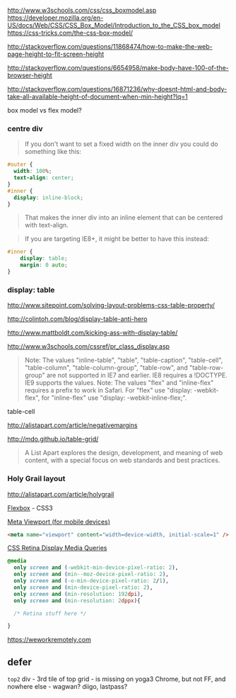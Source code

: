 http://www.w3schools.com/css/css_boxmodel.asp
https://developer.mozilla.org/en-US/docs/Web/CSS/CSS_Box_Model/Introduction_to_the_CSS_box_model
https://css-tricks.com/the-css-box-model/

http://stackoverflow.com/questions/11868474/how-to-make-the-web-page-height-to-fit-screen-height

http://stackoverflow.com/questions/6654958/make-body-have-100-of-the-browser-height

http://stackoverflow.com/questions/16871236/why-doesnt-html-and-body-take-all-available-height-of-document-when-min-height?lq=1

box model vs flex model?

### centre div

>If you don't want to set a fixed width on the inner div you could do something like this:

```css
#outer {
  width: 100%;
  text-align: center;
}
#inner {
  display: inline-block;
}
```

>That makes the inner div into an inline element that can be centered with text-align.

>If you are targeting IE8+, it might be better to have this instead:

```css
#inner {
    display: table;
    margin: 0 auto;
}
```

### display: table

http://www.sitepoint.com/solving-layout-problems-css-table-property/

http://colintoh.com/blog/display-table-anti-hero

http://www.mattboldt.com/kicking-ass-with-display-table/

http://www.w3schools.com/cssref/pr_class_display.asp
>Note: The values "inline-table", "table", "table-caption", "table-cell", "table-column", "table-column-group", "table-row", and "table-row-group" are not supported in IE7 and earlier. IE8 requires a !DOCTYPE. IE9 supports the values.
Note: The values "flex" and "inline-flex" requires a prefix to work in Safari. For "flex" use "display: -webkit-flex", for "inline-flex" use "display: -webkit-inline-flex;".

table-cell

http://alistapart.com/article/negativemargins

http://mdo.github.io/table-grid/

>A List Apart explores the design, development, and meaning of web content, with a special focus on web standards and best practices.

### Holy Grail layout

http://alistapart.com/article/holygrail


[Flexbox](https://www.w3.org/TR/css-flexbox-1/) - CSS3


[Meta Viewport (for mobile devices)](http://www.devkit.co/code/tags/responsive)
```html
<meta name="viewport" content="width=device-width, initial-scale=1" />
```

[CSS Retina Display Media Queries](http://www.devkit.co/code/tags/retina)

```css
@media
  only screen and (-webkit-min-device-pixel-ratio: 2),
  only screen and (min--moz-device-pixel-ratio: 2),
  only screen and (-o-min-device-pixel-ratio: 2/1),
  only screen and (min-device-pixel-ratio: 2),
  only screen and (min-resolution: 192dpi),
  only screen and (min-resolution: 2dppx){ 

  /* Retina stuff here */

}
```


https://weworkremotely.com

## defer

`top2` div - 3rd tile of top grid - is missing on yoga3 Chrome, but not FF, and nowhere else - wagwan?
diigo, lastpass?